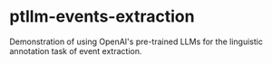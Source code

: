# ptllm-events-extraction
 Demonstration of using OpenAI's pre-trained LLMs for the linguistic annotation task of event extraction.
